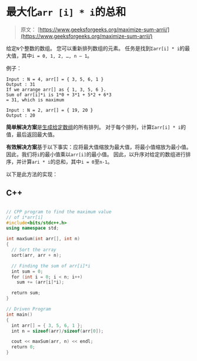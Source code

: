 # 最大化`arr [i] * i`的总和

> 原文： [https://www.geeksforgeeks.org/maximize-sum-arrii/](https://www.geeksforgeeks.org/maximize-sum-arrii/)

给定`N`个整数的数组。 您可以重新排列数组的元素。 任务是找到`Σarr[i] * i`的最大值，其中`i = 0, 1, 2, …, n – 1`。

例子：

```
Input : N = 4, arr[] = { 3, 5, 6, 1 }
Output : 31
If we arrange arr[] as { 1, 3, 5, 6 }. 
Sum of arr[i]*i is 1*0 + 3*1 + 5*2 + 6*3 
= 31, which is maximum

Input : N = 2, arr[] = { 19, 20 }
Output : 20

```



**简单解决方案**是[生成给定数组](https://www.geeksforgeeks.org/write-a-c-program-to-print-all-permutations-of-a-given-string/)的所有排列。 对于每个排列，计算`Σarr[i] * i`的值，最后返回最大值。

**有效解决方案**基于以下事实：应将最大值缩放为最大值，将最小值缩放为最小值。 因此，我们将`i`的最小值乘以`arr[i]`的最小值。 因此，以升序对给定的数组进行排序，并计算`ari * i`的总和，其中`i = 0`至`n-1`。

以下是此方法的实现：

## C++ 

```cpp

// CPP program to find the maximum value 
// of i*arr[i] 
#include<bits/stdc++.h> 
using namespace std; 

int maxSum(int arr[], int n) 
{   
  // Sort the array 
  sort(arr, arr + n); 

  // Finding the sum of arr[i]*i 
  int sum = 0; 
  for (int i = 0; i < n; i++) 
    sum += (arr[i]*i); 

  return sum; 
} 

// Driven Program 
int main() 
{ 
  int arr[] = { 3, 5, 6, 1 }; 
  int n = sizeof(arr)/sizeof(arr[0]); 

  cout << maxSum(arr, n) << endl; 
  return 0; 
}  

```